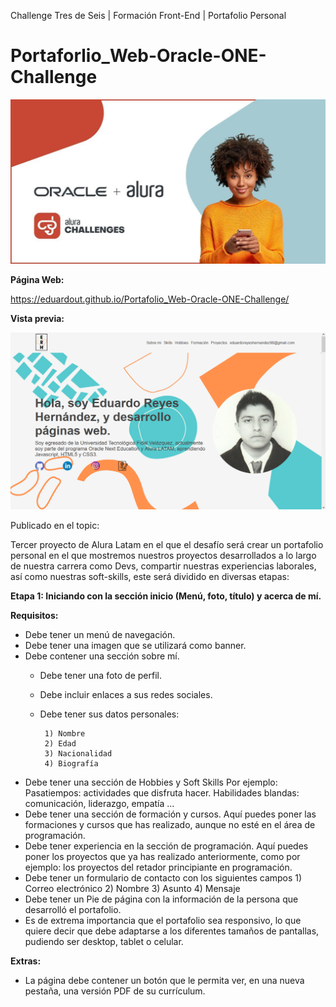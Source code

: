 Challenge Tres de Seis | Formación Front-End | Portafolio Personal

# Portaforlio_Web-Oracle-ONE-Challenge
![Challenge Alura Latam + Oracle](https://raw.githubusercontent.com/EduardoUT/Portafolio_Web-Oracle-ONE-Challenge/master/assets/img/readme/challengeImage.jpg)

**Página Web:** 

https://eduardout.github.io/Portafolio_Web-Oracle-ONE-Challenge/

**Vista previa:**

![Vista previa de portafolio web](https://raw.githubusercontent.com/EduardoUT/Portafolio_Web-Oracle-ONE-Challenge/master/assets/img/readme/vista_inicio.PNG)

Publicado en el topic:

Tercer proyecto de Alura Latam en el que el desafío será crear un portafolio personal en el que mostremos nuestros proyectos desarrollados a lo largo de nuestra carrera como Devs, compartir nuestras experiencias laborales, así como nuestras soft-skills, este será dividido en diversas etapas:


**Etapa 1: Iniciando con la sección inicio (Menú, foto, título) y acerca de mí.**

**Requisitos:**

- Debe tener un menú de navegación.
- Debe tener una imagen que se utilizará como banner.
- Debe contener una sección sobre mí.
   - Debe tener una foto de perfil.
   - Debe incluir enlaces a sus redes sociales.
   - Debe tener sus datos personales:

          1) Nombre
          2) Edad
          3) Nacionalidad
          4) Biografía

- Debe tener una sección de Hobbies y Soft Skills
  Por ejemplo:
Pasatiempos: actividades que disfruta hacer.
Habilidades blandas: comunicación, liderazgo, empatía …
- Debe tener una sección de formación y cursos.
Aquí puedes poner las formaciones y cursos que has realizado, aunque no esté en el área de programación.
- Debe tener experiencia en la sección de programación.
Aquí puedes poner los proyectos que ya has realizado anteriormente, como por ejemplo: los proyectos del retador principiante en programación.
- Debe tener un formulario de contacto con los siguientes campos
             1) Correo electrónico
             2) Nombre
             3) Asunto
             4) Mensaje
- Debe tener un Pie de página con la información de la persona que desarrolló el portafolio.
- Es de extrema importancia que el portafolio sea responsivo, lo que quiere decir que debe adaptarse a los diferentes tamaños de pantallas, pudiendo ser desktop, tablet o celular.

**Extras:**
- La página debe contener un botón que le permita ver, en una nueva pestaña, una versión PDF de su currículum.






